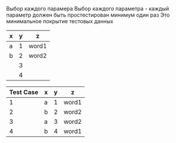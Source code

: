 Выбор каждого парамера
Выбор каждого параметра - каждый параметр должен быть простестирован минимум один раз
Это минимальное покрытие тестовых данных

|х|y|z|
|---|---|---|
|a|1|word1|
|b|2|word2|
||3||
||4||

|Test Case|x|y|z|
|---|---|---|---|
|1|a|1|word1|
|2|b|2|word2|
|3|a|3|word2|
|4|b|4|word1|


